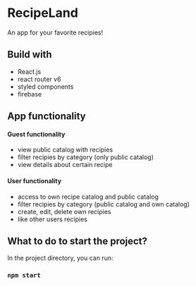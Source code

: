 # RecipeLand

An app for your favorite recipies!

## Build with

- React.js
- react router v6
- styled components
- firebase

## App functionality

#### Guest functionality

- view public catalog with recipies
- filter recipies by category (only public catalog)
- view details about certain recipe

#### User functionality

- access to own recipe catalog and public catalog
- filter recipies by category (public catalog and own catalog)
- create, edit, delete own recipies
- like other users recipies

## What to do to start the project?

In the project directory, you can run:

### `npm start`
